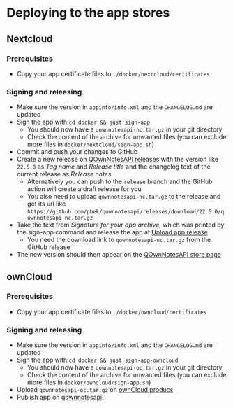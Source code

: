 # Deploying to the app stores

## Nextcloud

### Prerequisites

- Copy your app certificate files to `./docker/nextcloud/certificates`

### Signing and releasing

- Make sure the version in `appinfo/info.xml` and the `CHANGELOG.md` are updated
- Sign the app with `cd docker && just sign-app`
    - You should now have a `qownnotesapi-nc.tar.gz` in your git directory
    - Check the content of the archive for unwanted files (you can exclude more files in
      `docker/nextcloud/sign-app.sh`)
- Commit and push your changes to GitHub
- Create a new release on [QOwnNotesAPI releases](https://github.com/pbek/qownnotesapi/releases)
  with the version like `22.5.0` as *Tag name* and *Release title* and the changelog text of the current
  release as *Release notes*
    - Alternatively you can push to the `release` branch and the GitHub action will create
      a draft release for you
    - You also need to upload `qownnotesapi-nc.tar.gz` to the release and get its url
      like `https://github.com/pbek/qownnotesapi/releases/download/22.5.0/qownnotesapi-nc.tar.gz`
- Take the text from *Signature for your app archive*, which was printed by the sign-app command and
  release the app at [Upload app release](https://apps.nextcloud.com/developer/apps/releases/new)
    - You need the download link to `qownnotesapi-nc.tar.gz` from the GitHub release
- The new version should then appear on the [QOwnNotesAPI store page](https://apps.nextcloud.com/apps/qownnotesapi)

## ownCloud

### Prerequisites

- Copy your app certificate files to `./docker/owncloud/certificates`

### Signing and releasing

- Make sure the version in `appinfo/info.xml` and the `CHANGELOG.md` are updated
- Sign the app with `cd docker && just sign-app-owncloud`
    - You should now have a `qownnotesapi-oc.tar.gz` in your git directory
    - Check the content of the archive for unwanted files (you can exclude more files in
      `docker/owncloud/sign-app.sh`)
- Upload `qownnotesapi-oc.tar.gz` on [ownCloud producs](https://marketplace.owncloud.com/account/products)
- Publish app on [qownnotesapi](https://marketplace.owncloud.com/account/edit/qownnotesapi)!
